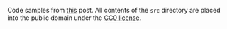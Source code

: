 Code samples from [this](https://medium.com/@JosephJnk/an-introduction-to-function-fixed-points-with-the-y-combinator-e7bd4d00fb62) post. All contents of the `src` directory are placed into the public domain under the [CC0 license](https://creativecommons.org/share-your-work/public-domain/cc0/).
